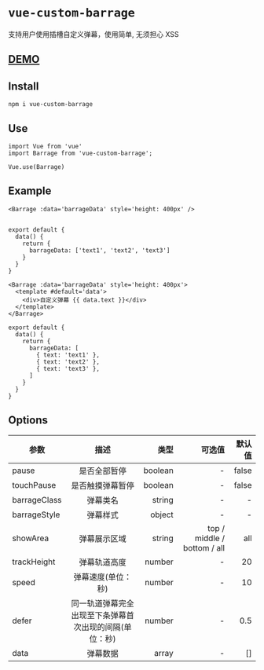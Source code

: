# `vue-custom-barrage`

支持用户使用插槽自定义弹幕，使用简单, 无须担心 XSS

## [DEMO](http://1.14.65.92/)


## Install

```
npm i vue-custom-barrage
```

## Use

```
import Vue from 'vue'
import Barrage from 'vue-custom-barrage';

Vue.use(Barrage)
```


## Example

```
<Barrage :data='barrageData' style='height: 400px' />


export default {
  data() {
    return {
      barrageData: ['text1', 'text2', 'text3']
    }
  }
}
```

```
<Barrage :data='barrageData' style='height: 400px'>
  <template #default='data'>
    <div>自定义弹幕 {{ data.text }}</div>
  </template>
</Barrage>

export default {
  data() {
    return {
      barrageData: [
        { text: 'text1' },
        { text: 'text2' },
        { text: 'text3' },
      ]
    }
  }
}
```

## Options

参数 | 描述 | 类型 | 可选值 | 默认值
--|:--:|--:|--:|--:
pause | 是否全部暂停 | boolean | - | false
touchPause | 是否触摸弹幕暂停 | boolean | - | false
barrageClass | 弹幕类名 | string | - | -
barrageStyle | 弹幕样式 | object | - | -
showArea | 弹幕展示区域 | string | top / middle / bottom / all | all
trackHeight | 弹幕轨道高度 | number | - | 20
speed | 弹幕速度(单位：秒) | number | - | 10
defer | 同一轨道弹幕完全出现至下条弹幕首次出现的间隔(单位：秒) | number | - | 0.5
data | 弹幕数据 | array | - | []